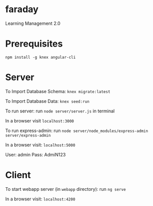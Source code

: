 # faraday
Learning Management 2.0

# Prerequisites
`npm install -g knex angular-cli`

# Server

To Import Database Schema:
`knex migrate:latest`

To Import Database Data:
`knex seed:run`

To run server:
run `node server/server.js` in terminal

In a browser visit `localhost:3000`


To run express-admin:
run `node server/node_modules/express-admin server/express-admin`

In a browser visit: `localhost:5000`

User: admin
Pass: AdmiN123

# Client

To start webapp server (in `webapp` directory):
run `ng serve`

In a browser visit: `localhost:4200`
